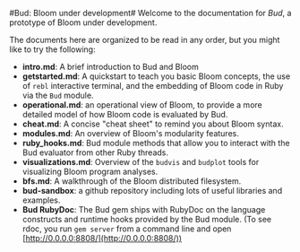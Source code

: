#Bud: Bloom under development#
Welcome to the documentation for *Bud*, a prototype of Bloom under development.

The documents here are organized to be read in any order, but you might like to try the following:

* **intro.md**: A brief introduction to Bud and Bloom
* **getstarted.md**: A quickstart to teach you basic Bloom concepts, the use of `rebl` interactive terminal, and the embedding of Bloom code in Ruby via the `Bud` module.
* **operational.md**: an operational view of Bloom, to provide a more detailed  model of how Bloom code is evaluated by Bud.
* **cheat.md**: A concise "cheat sheet" to remind you about Bloom syntax.
* **modules.md**: An overview of Bloom's modularity features.
* **ruby_hooks.md**: Bud module methods that allow you to interact with the Bud evaluator from other Ruby threads.
* **visualizations.md**: Overview of the `budvis` and `budplot` tools for visualizing Bloom program analyses.
* **bfs.md**:  A walkthrough of the Bloom distributed filesystem.
* **bud-sandbox**: a github repository including lots of useful libraries and examples.
* **Bud RubyDoc**: The Bud gem ships with RubyDoc on the language constructs and runtime hooks provided by the Bud module.  (To see rdoc, you run `gem server` from a command line and open [http://0.0.0.0:8808/](http://0.0.0.0:8808/))